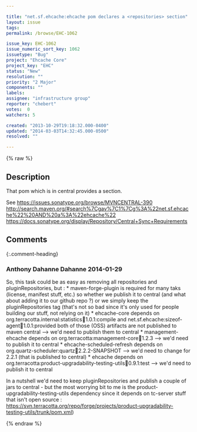 ```yaml
---

title: "net.sf.ehcache:ehcache pom declares a <repositories> section"
layout: issue
tags: 
permalink: /browse/EHC-1062

issue_key: EHC-1062
issue_numeric_sort_key: 1062
issuetype: "Bug"
project: "Ehcache Core"
project_key: "EHC"
status: "New"
resolution: ""
priority: "2 Major"
components: ""
labels: 
assignee: "infrastructure group"
reporter: "chebert"
votes:  0
watchers: 5

created: "2013-10-29T19:18:32.000-0400"
updated: "2014-03-03T14:32:45.000-0500"
resolved: ""

---
```




{% raw %}



## Description

<div markdown="1" class="description">

That pom which is in central provides a <repositories> section.

See https://issues.sonatype.org/browse/MVNCENTRAL-390
http://search.maven.org/#search%7Cgav%7C1%7Cg%3A%22net.sf.ehcache%22%20AND%20a%3A%22ehcache%22
https://docs.sonatype.org/display/Repository/Central+Sync+Requirements

</div>

## Comments


{:.comment-heading}
### **Anthony Dahanne Dahanne** <span class="date">2014-01-29</span>

<div markdown="1" class="comment">

So, this task could be as easy as removing all repositories and pluginRepositories, but :
\* maven-forge-plugin is required for many taks (license, manifest stuff, etc.) so whether we publish it to central (and what about adding it to our github repo ?) or we simply keep the pluginRepositories tag (that's not so bad since it's only used for people building our stuff, not relying on it)
\* ehcache-core depends on org.terracotta.internal:statistics:jar:1.0.1:compile and net.sf.ehcache:sizeof-agent:jar:1.0.1:provided both of those (OSS) artifacts are not published to maven central --> we'd need to publish them to central
\* management-ehcache depends on org.terracotta:management-core:jar:1.2.3  --> we'd need to publish it to central
\* ehcache-scheduled-refresh depends on org.quartz-scheduler:quartz:jar:2.2.2-SNAPSHOT --> we'd need to change for 2.2.1 (that is published to central)
\* ehcache depends on org.terracotta:product-upgradability-testing-utils:jar:0.9.1:test --> we'd need to publish it to central

In a nutshell we'd need to keep pluginRepositories and  publish a couple of jars to central  - but the most worrying bit to me is the product-upgradability-testing-utils dependency since it depends on tc-server stuff that isn't open source : https://svn.terracotta.org/repo/forge/projects/product-upgradability-testing-utils/trunk/pom.xml)

</div>



{% endraw %}
